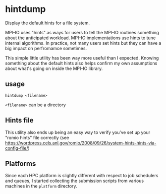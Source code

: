 # hintdump

Display the default hints for a file system.

MPI-IO uses "hints" as ways for users to tell the MPI-IO routines something
about the anticipated workload.  MPI-IO implementations use hints to tune
internal algorithms.  In practice, not many users set hints but they can have a
big impact on perfromamce sometimes.

This simple little utility has been way more useful than I expected.  Knowing
something about the default hints also helps confirm my own assumptions about
what's going on inside the MPI-IO library.

## usage

    hintdump <filename>

`<filename>` can be a directory

## Hints file

This utility also ends up being an easy way to verify you've set up your "romio
hints" file correctly (see
https://wordpress.cels.anl.gov/romio/2008/09/26/system-hints-hints-via-config-file/)

## Platforms

Since each HPC platform is slightly different with respect to job schedulers
and queues, I started collecting the submission scripts from various machines
in the `platform` directory.
